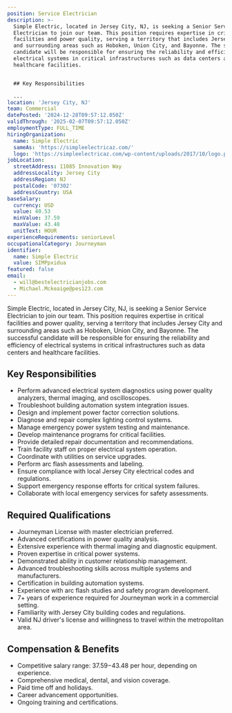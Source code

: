 ```yaml
---
position: Service Electrician
description: >-
  Simple Electric, located in Jersey City, NJ, is seeking a Senior Service
  Electrician to join our team. This position requires expertise in critical
  facilities and power quality, serving a territory that includes Jersey City
  and surrounding areas such as Hoboken, Union City, and Bayonne. The successful
  candidate will be responsible for ensuring the reliability and efficiency of
  electrical systems in critical infrastructures such as data centers and
  healthcare facilities.


  ## Key Responsibilities

  ...
location: 'Jersey City, NJ'
team: Commercial
datePosted: '2024-12-28T09:57:12.050Z'
validThrough: '2025-02-07T09:57:12.050Z'
employmentType: FULL_TIME
hiringOrganization:
  name: Simple Electric
  sameAs: 'https://simpleelectricaz.com/'
  logo: 'https://simpleelectricaz.com/wp-content/uploads/2017/10/logo.png'
jobLocation:
  streetAddress: 11085 Innovation Way
  addressLocality: Jersey City
  addressRegion: NJ
  postalCode: '07302'
  addressCountry: USA
baseSalary:
  currency: USD
  value: 40.53
  minValue: 37.59
  maxValue: 43.48
  unitText: HOUR
experienceRequirements: seniorLevel
occupationalCategory: Journeyman
identifier:
  name: Simple Electric
  value: SIMPpxidua
featured: false
email:
  - will@bestelectricianjobs.com
  - Michael.Mckeaige@pes123.com
---
```




Simple Electric, located in Jersey City, NJ, is seeking a Senior Service Electrician to join our team. This position requires expertise in critical facilities and power quality, serving a territory that includes Jersey City and surrounding areas such as Hoboken, Union City, and Bayonne. The successful candidate will be responsible for ensuring the reliability and efficiency of electrical systems in critical infrastructures such as data centers and healthcare facilities.

## Key Responsibilities
- Perform advanced electrical system diagnostics using power quality analyzers, thermal imaging, and oscilloscopes.
- Troubleshoot building automation system integration issues.
- Design and implement power factor correction solutions.
- Diagnose and repair complex lighting control systems.
- Manage emergency power system testing and maintenance.
- Develop maintenance programs for critical facilities.
- Provide detailed repair documentation and recommendations.
- Train facility staff on proper electrical system operation.
- Coordinate with utilities on service upgrades.
- Perform arc flash assessments and labeling.
- Ensure compliance with local Jersey City electrical codes and regulations.
- Support emergency response efforts for critical system failures.
- Collaborate with local emergency services for safety assessments.

## Required Qualifications
- Journeyman License with master electrician preferred.
- Advanced certifications in power quality analysis.
- Extensive experience with thermal imaging and diagnostic equipment.
- Proven expertise in critical power systems.
- Demonstrated ability in customer relationship management.
- Advanced troubleshooting skills across multiple systems and manufacturers.
- Certification in building automation systems.
- Experience with arc flash studies and safety program development.
- 7+ years of experience required for Journeyman work in a commercial setting.
- Familiarity with Jersey City building codes and regulations.
- Valid NJ driver's license and willingness to travel within the metropolitan area.

## Compensation & Benefits
- Competitive salary range: $37.59-$43.48 per hour, depending on experience.
- Comprehensive medical, dental, and vision coverage.
- Paid time off and holidays.
- Career advancement opportunities.
- Ongoing training and certifications.